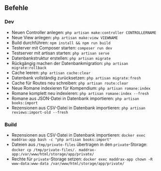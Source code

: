 ## Befehle
### Dev
- Neuen Controller anlegen: `php artisan make:controller CONTROLLERNAME`
- Neue View anlegen: `php artisan make:view VIEWNAME`
- Build durchführen: `npm install && npm run build`
- Testerver mit Composer starten: `composer run dev`
- Testserver mit artisan starten: `php artisan serve`
- Datenbankstruktur erstellen: `php artisan migrate`
- Rückgängig machen der Datenbankmigration: `php artisan migrate:rollback`
- Cache leeren: `php artisan cache:clear`
- Datenbank vollständig zurücksetzen: `php artisan migrate:fresh`
- Cache für Routes neu schreiben: `php artisan route:clear`
- Neue Romane indexieren für Kompendium: `php artisan romane:index`
- Romane komplett neu indexieren: `php artisan romane:index --fresh`
- Romane aus JSON-Datei in Datenbank importieren: `php artisan books:import`
- Rezensionen aus CSV-Datei in Datenbank importieren: `php artisan reviews:import-old --fresh`
### Build
- Rezensionen aus CSV-Datei in Datenbank importieren: `docker exec maddrax-app bash -c "php artisan books:import"`
- Dateien aus `/tmp/private-files` übertragen in den `private`-Storage: `docker cp /tmp/private-files/. maddrax-app:/var/www/html/storage/app/private/`
- Rechte für `private`-Storage setzen: `docker exec maddrax-app chown -R www-data:www-data /var/www/html/storage/app/private/`